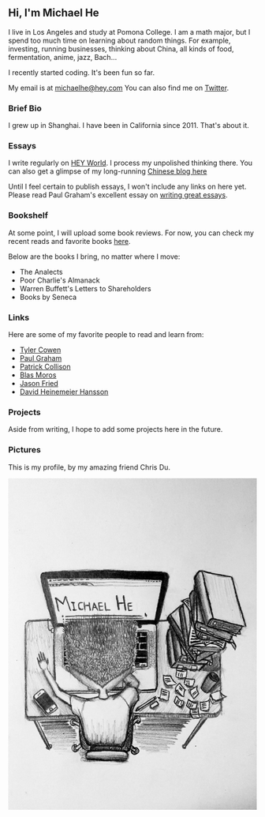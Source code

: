 ## Hi, I'm Michael He

I live in Los Angeles and study at Pomona College. I am a math major, but I spend too much time on learning about random things. For example, investing, running businesses, thinking about China, all kinds of food, fermentation, anime, jazz, Bach...

I recently started coding. It's been fun so far. 

My email is at michaelhe@hey.com
You can also find me on [Twitter](https://twitter.com/hi_michaelh).

### Brief Bio

I grew up in Shanghai. I have been in California since 2011. That's about it. 

### Essays

I write regularly on [HEY World](https://world.hey.com/michaelhe/). I process my unpolished thinking there. You can also get a glimpse of my long-running [Chinese blog here](https://mp.weixin.qq.com/s?__biz=MzIxMzg5Mjk0Mg==&mid=2247484458&idx=1&sn=3919d7831550a91998766663b3924109&chksm=97aeae0ba0d9271dd1f2ff48135929f4d24dacce95eec0f149913be991bbedb73561de769791&token=1805372847&lang=zh_CN#rd)

Until I feel certain to publish essays, I won't include any links on here yet. Please read Paul Graham's excellent essay on [writing great essays](http://paulgraham.com/useful.html). 

### Bookshelf

At some point, I will upload some book reviews. For now, you can check my recent reads and favorite books [here](https://www.zeneca.io/michaelhe).

Below are the books I bring, no matter where I move:
* The Analects
* Poor Charlie's Almanack
* Warren Buffett's Letters to Shareholders
* Books by Seneca

### Links

Here are some of my favorite people to read and learn from:
* [Tyler Cowen](https://marginalrevolution.com/)
* [Paul Graham](http://paulgraham.com/articles.html)
* [Patrick Collison](https://patrickcollison.com/)
* [Blas Moros](https://blas.com/)
* [Jason Fried](https://world.hey.com/jason)
* [David Heinemeier Hansson](https://world.hey.com/dhh)

### Projects

Aside from writing, I hope to add some projects here in the future.

### Pictures

This is my profile, by my amazing friend Chris Du.

![Image of Michael](https://github.com/himichaelh/himichaelh.github.io/blob/main/michael_he.jpeg?raw=true)



